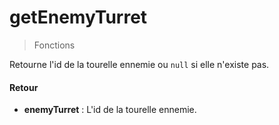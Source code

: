 # getEnemyTurret
> Fonctions

Retourne l'id de la tourelle ennemie ou `null` si elle n'existe pas.

#### Retour

- **enemyTurret** : L'id de la tourelle ennemie.
